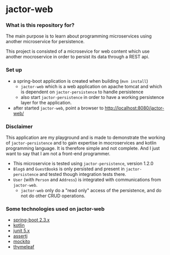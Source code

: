 # jactor-web #

### What is this repository for? ###

The main purpose is to learn about programming microservices using
another microservice for persistence.

This project is consisted of a microsevice for web content which use
another mocroservice in order to persist its data through a REST api.

### Set up ###

* a spring-boot application is created when building (`mvn install`)
    * `jactor-web` which is a web application on apache tomcat and which
     is dependent on `jactor-persistence` to handle persistence
    * also start `jactor-persistence` in order to have a working
     persistence layer for the application. 
* after started `jactor-web`, point a browser to
 <http://localhost:8080/jactor-web/>

### Disclaimer ###

This application are my playground and is made to demonstrate the
working of `jactor-persistence` and to gain expertise in mocroservices
and kotlin programming language. It is therefore simple and not
complete. And I just want to say that I am not a front-end programmer.

* This microservice is tested using `jactor-persistence`, version 1.2.0
* `Blog`s and `GuestBook`s is only persisted and present in 
`jactor-persistence` and tested though integration tests there.
* `User` (with `Person` and `Address`) is integrated with communications
 from `jactor-web`.
    * `jactor-web` only do a "read only" access of the persistence, and
    do not do other CRUD operations. 

### Some technologies used on jactor-web ###

* [spring-boot 2.3.x](https://spring.io/projects/spring-boot)
* [kotlin](https://kotlinlang.org)
* [junit 5.x](https://junit.org/junit5/)
* [assertj](https://joel-costigliola.github.io/assertj/)
* [mockito](http://site.mockito.org)
* [thymeleaf](https://www.thymeleaf.org)
